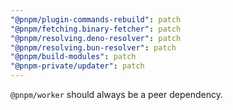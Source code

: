 ```yaml
---
"@pnpm/plugin-commands-rebuild": patch
"@pnpm/fetching.binary-fetcher": patch
"@pnpm/resolving.deno-resolver": patch
"@pnpm/resolving.bun-resolver": patch
"@pnpm/build-modules": patch
"@pnpm-private/updater": patch
---
```


`@pnpm/worker` should always be a peer dependency.
